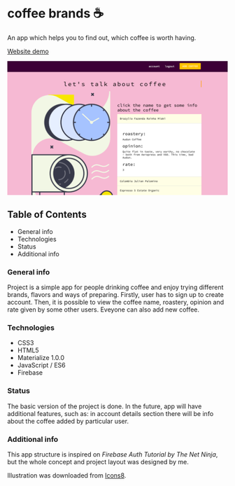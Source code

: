 # coffee brands ☕
An app which helps you to find out, which coffee is worth having.

[Website demo](https://agatapst.github.io/coffee_brands/)

![Website screenshot](./images/screenshot.png)

## Table of Contents
- General info
- Technologies
- Status
- Additional info

### General info
Project is a simple app for people drinking coffee and enjoy trying different brands, flavors and ways of preparing. Firstly, user has to sign up to create account. Then, it is possible to view the coffee name, roastery, opinion and rate given by some other users. Eveyone can also add new coffee.

### Technologies
- CSS3
- HTML5
- Materialize 1.0.0
- JavaScript / ES6
- Firebase

### Status
The basic version of the project is done. In the future, app will have additional features, such as: in account details section there will be info about the coffee added by particular user.

### Additional info
This app structure is inspired on _Firebase Auth Tutorial by The Net Ninja_, but the whole concept and project layout was designed by me.

Illustration was downloaded from [Icons8](https://icons8.com).
